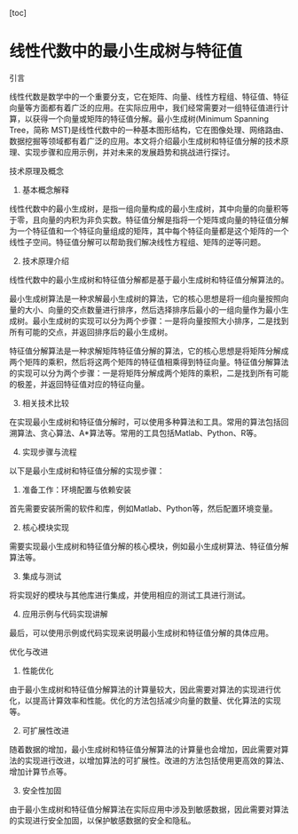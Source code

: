 
[toc]                    
                
                
线性代数中的最小生成树与特征值
==================

引言

线性代数是数学中的一个重要分支，它在矩阵、向量、线性方程组、特征值、特征向量等方面都有着广泛的应用。在实际应用中，我们经常需要对一组特征值进行计算，以获得一个向量或矩阵的特征值分解。最小生成树(Minimum Spanning Tree，简称 MST)是线性代数中的一种基本图形结构，它在图像处理、网络路由、数据挖掘等领域都有着广泛的应用。本文将介绍最小生成树和特征值分解的技术原理、实现步骤和应用示例，并对未来的发展趋势和挑战进行探讨。

技术原理及概念

1. 基本概念解释

线性代数中的最小生成树，是指一组向量构成的最小生成树，其中向量的向量积等于零，且向量的内积为非负实数。特征值分解是指将一个矩阵或向量的特征值分解为一个特征值和一个特征向量组成的矩阵，其中每个特征向量都是这个矩阵的一个线性子空间。特征值分解可以帮助我们解决线性方程组、矩阵的逆等问题。

2. 技术原理介绍

线性代数中的最小生成树和特征值分解都是基于最小生成树和特征值分解算法的。

最小生成树算法是一种求解最小生成树的算法，它的核心思想是将一组向量按照向量的大小、向量的交点数量进行排序，然后选择排序后最小的一组向量作为最小生成树。最小生成树的实现可以分为两个步骤：一是将向量按照大小排序，二是找到所有可能的交点，并返回排序后的最小生成树。

特征值分解算法是一种求解矩阵特征值分解的算法，它的核心思想是将矩阵分解成两个矩阵的乘积，然后将这两个矩阵的特征值相乘得到特征向量。特征值分解算法的实现可以分为两个步骤：一是将矩阵分解成两个矩阵的乘积，二是找到所有可能的极差，并返回特征值对应的特征向量。

3. 相关技术比较

在实现最小生成树和特征值分解时，可以使用多种算法和工具。常用的算法包括回溯算法、贪心算法、A\*算法等。常用的工具包括Matlab、Python、R等。

4. 实现步骤与流程

以下是最小生成树和特征值分解的实现步骤：

1. 准备工作：环境配置与依赖安装

首先需要安装所需的软件和库，例如Matlab、Python等，然后配置环境变量。

2. 核心模块实现

需要实现最小生成树和特征值分解的核心模块，例如最小生成树算法、特征值分解算法等。

3. 集成与测试

将实现好的模块与其他库进行集成，并使用相应的测试工具进行测试。

4. 应用示例与代码实现讲解

最后，可以使用示例或代码实现来说明最小生成树和特征值分解的具体应用。

优化与改进

1. 性能优化

由于最小生成树和特征值分解算法的计算量较大，因此需要对算法的实现进行优化，以提高计算效率和性能。优化的方法包括减少向量的数量、优化算法的实现等。

2. 可扩展性改进

随着数据的增加，最小生成树和特征值分解算法的计算量也会增加，因此需要对算法的实现进行改进，以增加算法的可扩展性。改进的方法包括使用更高效的算法、增加计算节点等。

3. 安全性加固

由于最小生成树和特征值分解算法在实际应用中涉及到敏感数据，因此需要对算法的实现进行安全加固，以保护敏感数据的安全和隐私。


